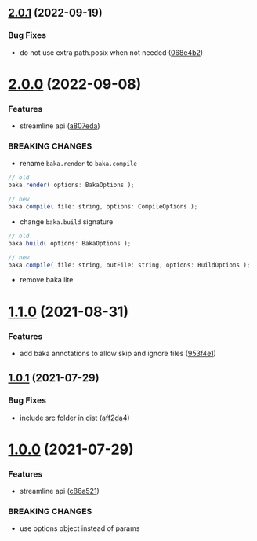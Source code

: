 ## [2.0.1](https://github.com/joneff/baka/compare/v2.0.0...v2.0.1) (2022-09-19)


### Bug Fixes

* do not use extra path.posix when not needed ([068e4b2](https://github.com/joneff/baka/commit/068e4b223a69dccf2d388e01914b052040969831))

# [2.0.0](https://github.com/joneff/baka/compare/v1.1.0...v2.0.0) (2022-09-08)


### Features

* streamline api ([a807eda](https://github.com/joneff/baka/commit/a807edacfbfe9d25cc5ee619b561953c988c60a6))


### BREAKING CHANGES

* rename `baka.render` to `baka.compile`

```js
// old
baka.render( options: BakaOptions );

// new
baka.compile( file: string, options: CompileOptions );
```
* change `baka.build` signature

```js
// old
baka.build( options: BakaOptions );

// new
baka.compile( file: string, outFile: string, options: BuildOptions );
```
* remove baka lite

# [1.1.0](https://github.com/joneff/baka/compare/v1.0.1...v1.1.0) (2021-08-31)


### Features

* add baka annotations to allow skip and ignore files ([953f4e1](https://github.com/joneff/baka/commit/953f4e1b93bfb60eca55c876530ec44cff0e8710))

## [1.0.1](https://github.com/joneff/baka/compare/v1.0.0...v1.0.1) (2021-07-29)


### Bug Fixes

* include src folder in dist ([aff2da4](https://github.com/joneff/baka/commit/aff2da4cd989fb170c9b2e5d6d269fb9fd851261))

# [1.0.0](https://github.com/joneff/baka/compare/v0.5.1...v1.0.0) (2021-07-29)


### Features

* streamline api ([c86a521](https://github.com/joneff/baka/commit/c86a521f2be6ee6942fe4406fc1a99cfbe54f390))


### BREAKING CHANGES

* use options object instead of params
